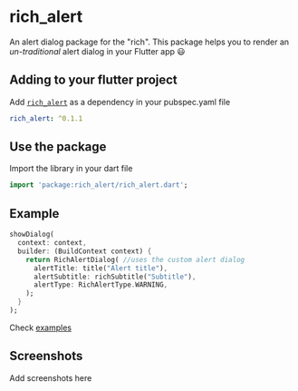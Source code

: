 # rich_alert
An alert dialog package for the "rich". This package helps you to render an _un-traditional_ alert dialog in your Flutter app :smiley:

## Adding to your flutter project
Add [`rich_alert`](https://pub.dartlang.org) as a dependency in your pubspec.yaml file
``` yaml
rich_alert: ^0.1.1
```

## Use the package
Import the library in your dart file
``` dart
import 'package:rich_alert/rich_alert.dart';
```

## Example
``` dart
showDialog(
  context: context,
  builder: (BuildContext context) {
    return RichAlertDialog( //uses the custom alert dialog
      alertTitle: title("Alert title"),
      alertSubtitle: richSubtitle("Subtitle"),
      alertType: RichAlertType.WARNING,      
    );
  }
);
```
Check [examples](https://github.com/thedejifab/rich_flutter_dialog/tree/master/example)

## Screenshots
Add screenshots here
